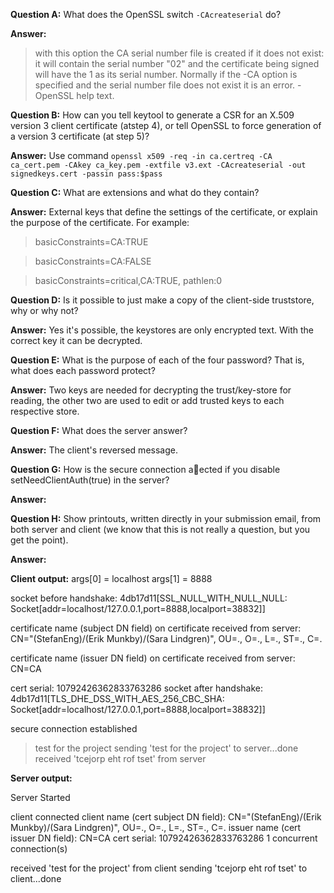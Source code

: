 **Question A:** What does the OpenSSL switch `-CAcreateserial` do? 

**Answer:**
>with this option the CA serial number file is created if it does not exist: it
>will contain the serial number "02" and the certificate being signed will have
>the 1 as its serial number. Normally if the -CA option is specified and the
>serial number file does not exist it is an error. - OpenSSL help text.

**Question B:** How can you tell keytool to generate a CSR for an X.509 version 3 client certificate (atstep 4), or tell OpenSSL to force generation of a version 3 certificate (at step 5)?

**Answer:**
Use command `openssl x509 -req -in ca.certreq -CA ca_cert.pem -CAkey ca_key.pem -extfile v3.ext -CAcreateserial -out signedkeys.cert -passin pass:$pass`

**Question C:** What are extensions and what do they contain?

**Answer:**
External keys that define the settings of the certificate, or explain the purpose of the certificate.
For example:
>basicConstraints=CA:TRUE

>basicConstraints=CA:FALSE

>basicConstraints=critical,CA:TRUE, pathlen:0

**Question D:** Is it possible to just make a copy of the client-side truststore,
why or why not?

**Answer:**
Yes it's possible, the keystores are only encrypted text. With the correct key it can be decrypted.

**Question E:** What is the purpose of each of the four password? That is, what does each password
protect?

**Answer:** 
Two keys are needed for decrypting the trust/key-store for reading, the other two are used to edit or add trusted keys to each respective store.

**Question F:** What does the server answer?

**Answer:** The client's reversed message.

**Question G:** How is the secure connection aected if you disable setNeedClientAuth(true) in the server?

**Answer:**

**Question H:** Show printouts, written directly in your submission email, from both server and
client (we know that this is not really a question, but you get the point).

**Answer:** 

**Client output:**
args[0] = localhost
args[1] = 8888

socket before handshake:
4db17d11[SSL_NULL_WITH_NULL_NULL: Socket[addr=localhost/127.0.0.1,port=8888,localport=38832]]

certificate name (subject DN field) on certificate received from server:
CN="<atn08sen>(StefanEng)/<dat12emu>(Erik Munkby)/<dic13sli>(Sara Lindgren)", OU=., O=., L=., ST=., C=.

certificate name (issuer DN field) on certificate received from server:
CN=CA

cert serial: 10792426362833763286
socket after handshake:
4db17d11[TLS_DHE_DSS_WITH_AES_256_CBC_SHA: Socket[addr=localhost/127.0.0.1,port=8888,localport=38832]]

secure connection established


>test for the project
sending 'test for the project' to server...done
received 'tcejorp eht rof tset' from server

**Server output:**

Server Started

client connected
client name (cert subject DN field): CN="<atn08sen>(StefanEng)/<dat12emu>(Erik Munkby)/<dic13sli>(Sara Lindgren)", OU=., O=., L=., ST=., C=.
issuer name (cert issuer DN field): CN=CA
cert serial: 10792426362833763286
1 concurrent connection(s)

received 'test for the project' from client
sending 'tcejorp eht rof tset' to client...done


